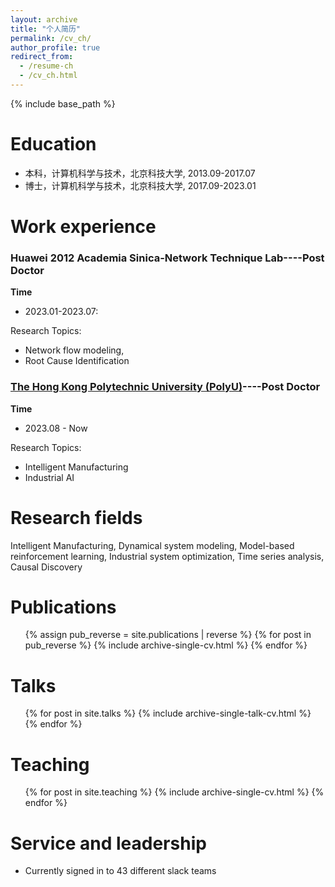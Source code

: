 ```yaml
---
layout: archive
title: "个人简历"
permalink: /cv_ch/
author_profile: true
redirect_from:
  - /resume-ch
  - /cv_ch.html
---
```

{% include base_path %}

Education
=========

* 本科，计算机科学与技术，北京科技大学, 2013.09-2017.07
* 博士，计算机科学与技术，北京科技大学, 2017.09-2023.01

Work experience
===============

### Huawei 2012 Academia Sinica-Network Technique Lab----Post Doctor

**Time**

- 2023.01-2023.07:

Research Topics:

* Network flow modeling,
* Root Cause Identification

### [The Hong Kong Polytechnic University (PolyU)](https://www.polyu.edu.hk/)----Post Doctor

**Time**

- 2023.08 - Now

Research Topics:

* Intelligent Manufacturing
* Industrial AI

**Research fields**
===================

Intelligent Manufacturing, Dynamical system modeling, Model-based reinforcement learning, Industrial system optimization, Time series analysis, Causal Discovery

Publications
============

<ul>
{% assign pub_reverse = site.publications | reverse %}
{% for post in pub_reverse %}
  {% include archive-single-cv.html %}
{% endfor %}</ul>

Talks
=====

<ul>{% for post in site.talks %}
    {% include archive-single-talk-cv.html %}
  {% endfor %}</ul>

Teaching
========

<ul>{% for post in site.teaching %}
    {% include archive-single-cv.html %}
  {% endfor %}</ul>

Service and leadership
======================

* Currently signed in to 43 different slack teams
